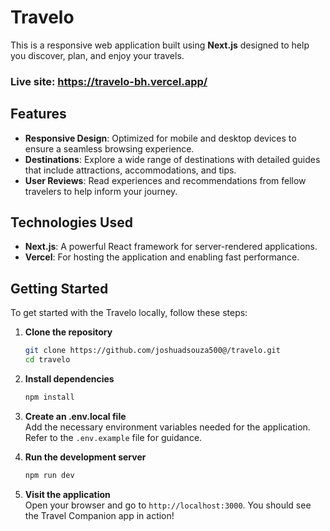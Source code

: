 # Travelo

This is a responsive web application built using **Next.js** designed to help you discover, plan, and enjoy your travels.
### Live site: https://travelo-bh.vercel.app/
## Features

- **Responsive Design**: Optimized for mobile and desktop devices to ensure a seamless browsing experience.
- **Destinations**: Explore a wide range of destinations with detailed guides that include attractions, accommodations, and tips.
- **User Reviews**: Read experiences and recommendations from fellow travelers to help inform your journey.

## Technologies Used

- **Next.js**: A powerful React framework for server-rendered applications.
- **Vercel**: For hosting the application and enabling fast performance.

## Getting Started

To get started with the Travelo locally, follow these steps:

1. **Clone the repository**
   ```bash
   git clone https://github.com/joshuadsouza500@/travelo.git
   cd travelo
   ```

2. **Install dependencies**
   ```bash
   npm install
   ```

3. **Create an .env.local file**  
   Add the necessary environment variables needed for the application. Refer to the `.env.example` file for guidance.

4. **Run the development server**
   ```bash
   npm run dev
   ```

5. **Visit the application**  
   Open your browser and go to `http://localhost:3000`. You should see the Travel Companion app in action!
